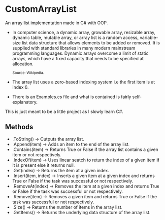 # CustomArrayList

An array list implementation made in C# with OOP.

- In computer science, a dynamic array, growable array, resizable array, dynamic table, mutable array, or array list is a random access, variable-size list data structure that allows elements to be added or removed. It is supplied with standard libraries in many modern mainstream programming languages. Dynamic arrays overcome a limit of static arrays, which have a fixed capacity that needs to be specified at allocation. 

  <sup>Source: Wikipedia.</sup>
- The array list uses a zero-based indexing system i.e the first item is at index 0. 
- There is an Examples.cs file and what is contained is fairly self-explanatory.

This is just meant to be a little project as I slowly learn C#.

Methods
--------
- .ToString() -> Outputs the array list.
- .Append(item) -> Adds an item to the end of the array list. 
- .Contains(item) -> Returns True or False if the array list contains a given item or not respectively. 
- .IndexOf(item) -> Uses linear seatch to return the index of a given item if it is present else it returns null.
- .Get(index) -> Returns the item at a given index.
- .Insert(item, index) -> Inserts a given item at a given index and returns True or False if the task was successful or not respectively. 
- .RemoveAt(index) -> Removes the item at a given index and returns True or False if the task was successful or not respectively. 
- .Remove(item) -> Removes a given item and returns True or False if the task was successful or not respectively.
- .Size() -> Returns the number of items in the array list. 
- .GetItems() -> Returns the underlying data structure of the array list.
